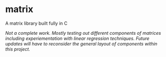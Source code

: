 # matrix
A matrix library built fully in C

_Not a complete work. Mostly testing out different components of matrices including experiementation with linear regression techniques. Future updates will have to reconsider the general layout of components within this project._

